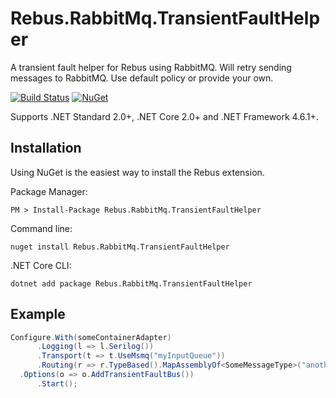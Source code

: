 # Rebus.RabbitMq.TransientFaultHelper
A transient fault helper for Rebus using RabbitMQ. Will retry sending messages to RabbitMQ. Use default policy or provide your own.



[![Build Status](https://travis-ci.org/idfy-io/Rebus.RabbitMq.TransientFaultHelper.svg?branch=master)](https://travis-ci.org/idfy-io/Rebus.RabbitMq.TransientFaultHelper) [![NuGet](https://img.shields.io/nuget/v/Rebus.RabbitMq.TransientFaultHelper.svg)](https://www.nuget.org/packages/Rebus.RabbitMq.TransientFaultHelper)



Supports .NET Standard 2.0+, .NET Core 2.0+ and .NET Framework 4.6.1+.

## Installation
Using NuGet is the easiest way to install the Rebus extension.

Package Manager:

	PM > Install-Package Rebus.RabbitMq.TransientFaultHelper

Command line:  

	nuget install Rebus.RabbitMq.TransientFaultHelper

.NET Core CLI:  

	dotnet add package Rebus.RabbitMq.TransientFaultHelper

## Example

  ```csharp
Configure.With(someContainerAdapter)
        .Logging(l => l.Serilog())
        .Transport(t => t.UseMsmq("myInputQueue"))
        .Routing(r => r.TypeBased().MapAssemblyOf<SomeMessageType>("anotherInputQueue"))
	.Options(o => o.AddTransientFaultBus())
        .Start();
```
